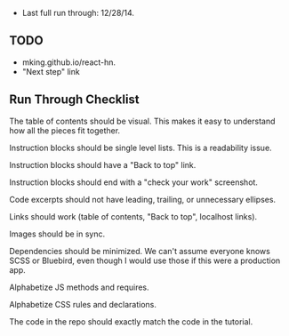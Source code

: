 - Last full run through: 12/28/14.

TODO
---
- mking.github.io/react-hn.
- "Next step" link

Run Through Checklist
---
The table of contents should be visual. This makes it easy to understand how all the pieces fit together.

Instruction blocks should be single level lists. This is a readability issue.

Instruction blocks should have a "Back to top" link.

Instruction blocks should end with a "check your work" screenshot.

Code excerpts should not have leading, trailing, or unnecessary ellipses.

Links should work (table of contents, "Back to top", localhost links).

Images should be in sync.

Dependencies should be minimized. We can't assume everyone knows SCSS or Bluebird, even though I would use those if this were a production app.

Alphabetize JS methods and requires.

Alphabetize CSS rules and declarations.

The code in the repo should exactly match the code in the tutorial.
